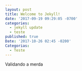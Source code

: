 ```yaml
---
layout: post
title: Welcome to Jekyll!
date: '2017-09-19 09:29:05 -0700'
categories:
  - jekyll update
  - teste
published: true
Date: '2017-10-26 02:45 -0200'
Categorias:
  - Teste
---
```

Validando a merda
